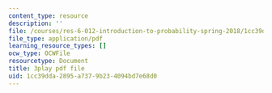 ```yaml
---
content_type: resource
description: ''
file: /courses/res-6-012-introduction-to-probability-spring-2018/1cc39dda2895a7379b234094bd7e68d0_d2M4LNSeIn4.pdf
file_type: application/pdf
learning_resource_types: []
ocw_type: OCWFile
resourcetype: Document
title: 3play pdf file
uid: 1cc39dda-2895-a737-9b23-4094bd7e68d0
---
```

